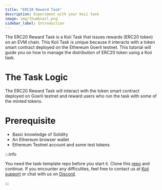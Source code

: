 ```yaml
---
title: "ERC20 Reward Task"
description: Experiment with your Koii task
image: img/thumbnail.png
sidebar_label: Introduction
---
```


The ERC20 Reward Task is a Koii Task that issues rewards (ERC20 token) on an EVM chain. This Koii Task is unique because it interacts with a token smart contract deployed on the Ethereum Goerli testnet. This tutorial will guide you on how to manage the distribution of ERC20 token using a Koii task.

# The Task Logic
The ERC20 Reward Task will interact with the token smart contract deployed on Goerli testnet and reward users who run the task with some of the minted tokens. 

# Prerequisite

- Basic knowledge of Solidity
- An Ethereum browser wallet
- Ethereum Testnet account and some test tokens

:::info

You need the task-template repo before you start it. Clone this [repo](https://github.com/koii-network/task-template) and continue. If you encounter any difficulties, feel free to contact us at [Koii support](https://share.hsforms.com/1Nmy8p6zWSN2J2skJn5EcOQc20dg) or chat with us on [Discord](https://discord.com/invite/koii).

:::
